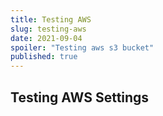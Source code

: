 ```yaml
---
title: Testing AWS
slug: testing-aws
date: 2021-09-04
spoiler: "Testing aws s3 bucket"
published: true
---
```


## Testing AWS Settings